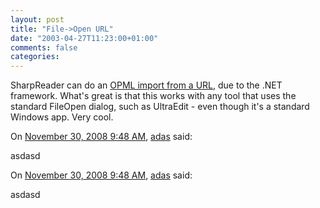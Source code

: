 ```yaml
---
layout: post
title: "File->Open URL"
date: "2003-04-27T11:23:00+01:00"
comments: false
categories: 
---
```


<p>SharpReader can do an <a href="http://www.hutteman.com/weblog/2003/04/27.html#000076" title="OPML import from a URL">OPML import from a URL</a>, due to the .NET framework. What's great is that this works with any tool that uses the standard FileOpen dialog, such as UltraEdit - even though it's a standard Windows app. Very cool.</p>
<section class="comments">

<div class="comment" id="comment-1881">
On <a href="#comment-1881" title="Permalink to this comment">November 30, 2008  9:48 AM</a>, <a href="/blog/st/" title="/blog/st/" rel="nofollow">adas</a>
said:
<p>asdasd</p>


<div class="comment" id="comment-1882">
On <a href="#comment-1882" title="Permalink to this comment">November 30, 2008  9:48 AM</a>, <a href="/blog/st/" title="/blog/st/" rel="nofollow">adas</a>
said:
<p>asdasd</p>


</section>


